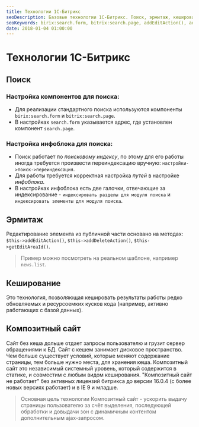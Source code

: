 ```yaml
---
title: Технологии 1C-Битрикс
seoDescription: Базовые технологии 1С-Битрикс. Поиск, эрмитаж, кеширование, композит.
seoKeywords: birix:search.form, bitrix:search.page, addEditAction(), addDeleteAction(), getEditAreaId(), кеширование
date: 2018-01-04 01:00:00
---
```

# Технологии 1C-Битрикс

## Поиск

### Настройка компонентов для поиска:

+ Для реализации стандартного поиска используются компоненты `birix:search.form` и `bitrix:search.page`.
+ В настройках `search.form` указывается адрес, где установлен компонент `search.page`.

### Настройка инфоблока для поиска:

+ Поиск работает по *поисковому индексу*, по этому для его работы иногда требуется произвести переиндексацию вручную: `настройки->поиск->переиндексация`.
+ Для работы требуется корректная настройка *путей* в настройке *инфоблока*.
+ В настройках инфоблока есть две галочки, отвечающие за индексирование - `индексировать разделы для модуля поиска` и `индексировать элементы для модуля поиска`.

## Эрмитаж

Редактирование элемента из публичной части основано на методах: `$this->addEditAction()`, `$this->addDeleteAction()`, `$this->getEditAreaId()`.

> Пример можно посмотреть на реальном шаблоне, например `news.list`.

## Кеширование

Это технология, позволяющая кешировать результаты работы редко обновляемых и ресурсоемких кусков кода (например, активно работающих с базой данных).

## Композитный сайт

Сайт без кеша дольше отдает запросы пользователю и грузит сервер обращениями к БД. Сайт с кешем занимает дисковое пространство. Чем больше существует условий, которые меняют содержание страницы, тем больше нужно места, для хранения кеша. Композитный сайт это независимый системный уровень, который содержится в статике, и совместим с любым видом кеширования. "Композитный сайт не работает" без активных лицензий битрикса до версии 16.0.4 (с более новых версиях работает) и в IE 9 и младше.

> Основная цель технологии Композитный сайт - ускорить выдачу страницы пользователю за счёт выделения, последующей обработки и довыдачи зон с динамичным контентом дополнительным ajax-запросом.